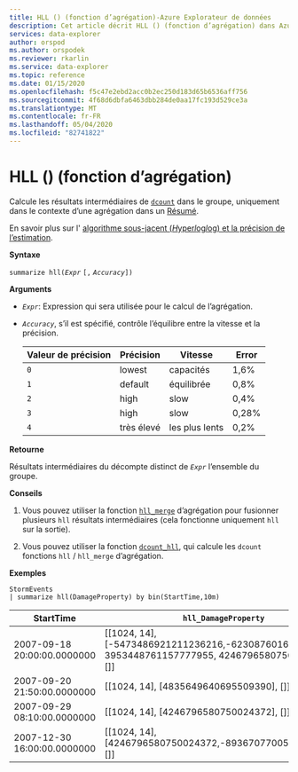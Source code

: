 ```yaml
---
title: HLL () (fonction d’agrégation)-Azure Explorateur de données
description: Cet article décrit HLL () (fonction d’agrégation) dans Azure Explorateur de données.
services: data-explorer
author: orspod
ms.author: orspodek
ms.reviewer: rkarlin
ms.service: data-explorer
ms.topic: reference
ms.date: 01/15/2020
ms.openlocfilehash: f5c47e2ebd2acc0b2ec250d183d65b6536aff756
ms.sourcegitcommit: 4f68d6dbfa6463dbb284de0aa17fc193d529ce3a
ms.translationtype: MT
ms.contentlocale: fr-FR
ms.lasthandoff: 05/04/2020
ms.locfileid: "82741822"
---
```

# <a name="hll-aggregation-function"></a>HLL () (fonction d’agrégation)

Calcule les résultats intermédiaires de [`dcount`](dcount-aggfunction.md) dans le groupe, uniquement dans le contexte d’une agrégation dans un [Résumé](summarizeoperator.md).

En savoir plus sur l' [algorithme sous-jacent (*H*yper*l*og*l*og) et la précision de l’estimation](dcount-aggfunction.md#estimation-accuracy).

**Syntaxe**

`summarize hll(`*`Expr`* `[,` *`Accuracy`*`])`

**Arguments**

* *`Expr`*: Expression qui sera utilisée pour le calcul de l’agrégation. 
* *`Accuracy`*, s’il est spécifié, contrôle l’équilibre entre la vitesse et la précision.

  |Valeur de précision |Précision  |Vitesse  |Error  |
  |---------|---------|---------|---------|
  |`0` | lowest | capacités | 1,6% |
  |`1` | default  | équilibrée | 0,8% |
  |`2` | high | slow | 0,4%  |
  |`3` | high | slow | 0,28% |
  |`4` | très élevé | les plus lents | 0,2% |
    
**Retourne**

Résultats intermédiaires du décompte distinct de *`Expr`* l’ensemble du groupe.
 
**Conseils**

1. Vous pouvez utiliser la fonction [`hll_merge`](hll-merge-aggfunction.md) d’agrégation pour fusionner plusieurs `hll` résultats intermédiaires (cela fonctionne uniquement `hll` sur la sortie).

1. Vous pouvez utiliser la fonction [`dcount_hll`](dcount-hllfunction.md), qui calcule les `dcount` fonctions `hll`  /  `hll_merge` d’agrégation.

**Exemples**

```kusto
StormEvents
| summarize hll(DamageProperty) by bin(StartTime,10m)

```

|StartTime|`hll_DamageProperty`|
|---|---|
|2007-09-18 20:00:00.0000000|[[1024, 14], [-5473486921211236216,-6230876016761372746, 3953448761157777955, 4246796580750024372], []]|
|2007-09-20 21:50:00.0000000|[[1024, 14], [4835649640695509390], []]|
|2007-09-29 08:10:00.0000000|[[1024, 14], [4246796580750024372], []]|
|2007-12-30 16:00:00.0000000|[[1024, 14], [4246796580750024372,-8936707700542868125], []]|